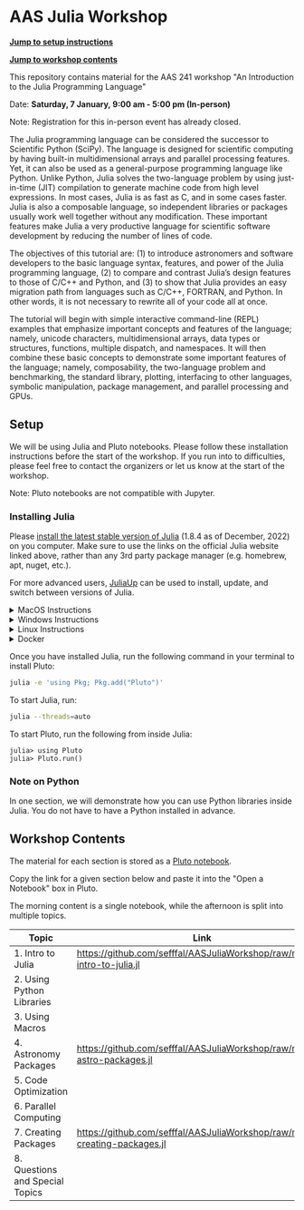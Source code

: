 # AAS Julia Workshop

[**Jump to setup instructions**](#setup)

[**Jump to workshop contents**](#workshop-contents)

This repository contains material for the AAS 241 workshop "An Introduction to the Julia Programming Language"

Date: **Saturday, 7 January, 9:00 am - 5:00 pm (In-person)**

Note: Registration for this in-person event has already closed.


The Julia programming language can be considered the successor to Scientific Python (SciPy). The language is designed for scientific computing by having built-in multidimensional arrays and parallel processing features. Yet, it can also be used as a general-purpose programming language like Python. Unlike Python, Julia solves the two-language problem by using just-in-time (JIT) compilation to generate machine code from high level expressions. In most cases, Julia is as fast as C, and in some cases faster. Julia is also a composable language, so independent libraries or packages usually work well together without any modification. These important features make Julia a very productive language for scientific software development by reducing the number of lines of code.

The objectives of this tutorial are: (1) to introduce astronomers and software developers to the basic language syntax, features, and power of the Julia programming language, (2) to compare and contrast Julia’s design features to those of C/C++ and Python, and (3) to show that Julia provides an easy migration path from languages such as C/C++, FORTRAN, and Python. In other words, it is not necessary to rewrite all of your code all at once.

The tutorial will begin with simple interactive command-line (REPL) examples that emphasize important concepts and features of the language; namely, unicode characters, multidimensional arrays, data types or structures, functions, multiple dispatch, and namespaces. It will then combine these basic concepts to demonstrate some important features of the language; namely, composability, the two-language problem and benchmarking, the standard library, plotting, interfacing to other languages, symbolic manipulation, package management, and parallel processing and GPUs. 


## Setup

We will be using Julia and Pluto notebooks. Please follow these installation instructions before the start of the workshop. If you run into to difficulties, please feel free to contact the organizers or let us know at the start of the workshop.

Note: Pluto notebooks are not compatible with Jupyter.

### Installing Julia
Please [install the latest stable version of Julia](https://julialang.org/downloads/) (1.8.4 as of December, 2022) on you computer. Make sure to use the links on the official Julia website linked above, rather than any 3rd party package manager (e.g. homebrew, apt, nuget, etc.).

For more advanced users, [JuliaUp](https://github.com/JuliaLang/juliaup) can be used to install, update, and switch between versions of Julia. 

<details>
<summary>MacOS Instructions</summary>
If you have a new mac with an M1 processor, make sure to select the "M-series Processor" link for improved performance.
</details>

<details>
<summary>Windows Instructions</summary>
This <a href="https://www.microsoft.com/store/apps/9NJNWW8PVKMN">Microsoft Store</a> link can also be used to install JuliaUp.

We strongly recomend you use the Windows Terminal included in Windows 11 or downloadable from this <a href="https://aka.ms/terminal">Microsoft Store link</a>. Windows Terminal has improved font and math symbol rendering compared to the antiquated `cmd.exe`.
</details>

<details>
<summary>Linux Instructions</summary>
After downloading the correct version of Julia for your operating system, expand the archive (e.g. <code>tar -xvf julia-xyz.tar.gz</code>) and place the binary <code>julia-xyz/bin/julia</code> in your <code>PATH</code>.

The versions of Julia included in OS package managers (yum, apt, pacman, etc) frequently have bugs not seen in the offical binaries and should be avoided. For more information, <a href="https://julialang.org/downloads/platform/#a_brief_note_about_unofficial_binaries">see here</a>.
</details>

<details>
<summary>Docker</summary>
Julia runs in lightweight, self-contained environments. It is therefore not usually necessary to install Julia within Docker for the sake of reproducibility.
</details>

Once you have installed Julia, run the following command in your terminal to install Pluto:
```bash
julia -e 'using Pkg; Pkg.add("Pluto")'
```

To start Julia, run:
```bash
julia --threads=auto 
```

To start Pluto, run the following from inside Julia:
```julia-repl
julia> using Pluto
julia> Pluto.run()
```

### Note on Python
In one section, we will demonstrate how you can use Python libraries inside Julia. You do not have to have a Python installed in advance.

## Workshop Contents

The material for each section is stored as a [Pluto notebook](https://plutojl.org/). 

Copy the link for a given section below and paste it into the "Open a Notebook" box in Pluto.

The morning content is a single notebook, while the afternoon is split into multiple topics.

| Topic | Link | 
|-------|------|
| 1. Intro to Julia | https://github.com/sefffal/AASJuliaWorkshop/raw/main/1-intro-to-julia.jl |
| 2. Using Python Libraries | |
| 3. Using Macros | |
| 4. Astronomy Packages | https://github.com/sefffal/AASJuliaWorkshop/raw/main/4-astro-packages.jl|
| 5. Code Optimization | |
| 6. Parallel Computing | |
| 7. Creating Packages | https://github.com/sefffal/AASJuliaWorkshop/raw/main/7-creating-packages.jl | 
| 8. Questions and Special Topics | |


<!--
my sections:
Getting started (add a little about making sure eveyrone is installed)
elementary functions
mathematical operations
multi dimensional arrays
parallel computing

paul does the rest. Feel free to make changes to my subsections.

Afternoon:
pycall (PB)
macros (PB)
astronomy packages (WT)
optimization (PB)
parallel computing (WT)
creating packages (WT)
questions special topics


put creating packages second to last

I will volunteer to put this all in the readme in a nice format

Also put multiple dispatch into making your own package section
And overloading base functions example.
Warning about type piracy


1. ...
2. ...
3. Astronomy packages in Julia `https://github.com/sefffal/AASJuliaWorkshop/raw/main/3-astro-packages.jl`



-----
This repository contains material prepared for the AAS 241 meeting workshop titled "introduction to Julia".


* Basic Concepts
    * Plotting
    * Multiple dispatch (Julia) vs single dispatch (Python)
* Advanced topics
  * PyCall & PythonCall - PB
  * Using Macros - PB
  * Optimization: types, dot notation - PT
  * Creating a package w/function generation - WT
  * Parallel Computing: vectorization, threads, distributed, GPU - PT
  * Astronomy packages - WT
  * Questions/special topics
-->
